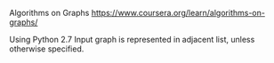 Algorithms on Graphs
https://www.coursera.org/learn/algorithms-on-graphs/

Using Python 2.7
Input graph is represented in adjacent list, unless otherwise specified.


